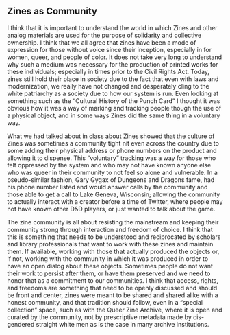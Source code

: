## Zines as Community
I think that it is important to understand the world in which Zines and other analog materials are used for the purpose of solidarity and collective ownership. I think that we all agree that zines have been a mode of expression for those without voice since their inception, especially in for women, queer, and people of color. It does not take very long to understand why such a medium was necessary for the production of printed works for these individuals; especially in times prior to the Civil Rights Act. Today, zines still hold their place in society due to the fact that even with laws and modernization, we really have not changed and desperately cling to the white patriarchy as a society due to how our system is run. Even looking at something such as the “Cultural History of the Punch Card” I thought it was obvious how it was a way of marking and tracking people though the use of a physical object, and in some ways Zines did the same thing in a voluntary way.

What we had talked about in class about Zines showed that the culture of Zines was sometimes a community tight nit even across the country due to some adding their physical address or phone numbers on the product and allowing it to dispense. This “voluntary” tracking was a way for those who felt oppressed by the system and who may not have known anyone else who was queer in their community to not feel so alone and vulnerable. In a pseudo-similar fashion, Gary Gygax of Dungeons and Dragons fame, had his phone number listed and would answer calls by the community and those able to get a call to Lake Geneva, Wisconsin; allowing the community to actually interact with a creator before a time of Twitter, where people may not have known other D&D players, or just wanted to talk about the game.

The zine community is all about resisting the mainstream and keeping their community strong through interaction and freedom of choice. I think that this is something that needs to be understood and reciprocated by scholars and library professionals that want to work with these zines and maintain them. If available, working with those that actually produced the objects or, if not, working with the community in which it was produced in order to have an open dialog about these objects. Sometimes people do not want their work to persist after them, or have them preserved and we need to honor that as a commitment to our communities. I think that access, rights, and freedoms are something that need to be openly discussed and should be front and center, zines were meant to be shared and shared alike with a honest community, and that tradition should follow, even in a “special collection” space, such as with the Queer Zine Archive, where it is open and curated by the community, not by prescriptive metadata made by cis-gendered straight white men as is the case in many archive institutions.
